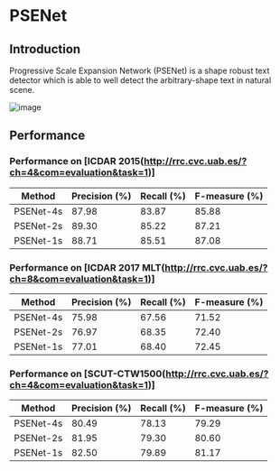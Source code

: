# PSENet
## Introduction
Progressive Scale Expansion Network (PSENet) is a shape robust text detector which is able to well detect the arbitrary-shape text in natural scene.   

![image](https://github.com/whai362/PSENet/blob/master/figure/pipeline.png)

## Performance
### Performance on [ICDAR 2015(http://rrc.cvc.uab.es/?ch=4&com=evaluation&task=1)]
| Method | Precision (%) | Recall (%) | F-measure (%) | 
| - | - | - | - |
| PSENet-4s | 87.98 | 83.87 | 85.88 |
| PSENet-2s | 89.30 | 85.22 | 87.21 |
| PSENet-1s | 88.71 | 85.51 | 87.08 |

### Performance on [ICDAR 2017 MLT(http://rrc.cvc.uab.es/?ch=8&com=evaluation&task=1)]
| Method | Precision (%) | Recall (%) | F-measure (%) | 
| - | - | - | - |
| PSENet-4s | 75.98 | 67.56 | 71.52 |
| PSENet-2s | 76.97 | 68.35 | 72.40 |
| PSENet-1s | 77.01 | 68.40 | 72.45 |

### Performance on [SCUT-CTW1500(http://rrc.cvc.uab.es/?ch=4&com=evaluation&task=1)]
| Method | Precision (%) | Recall (%) | F-measure (%) | 
| - | - | - | - |
| PSENet-4s | 80.49 | 78.13 | 79.29 |
| PSENet-2s | 81.95 | 79.30 | 80.60 |
| PSENet-1s | 82.50 | 79.89 | 81.17 |